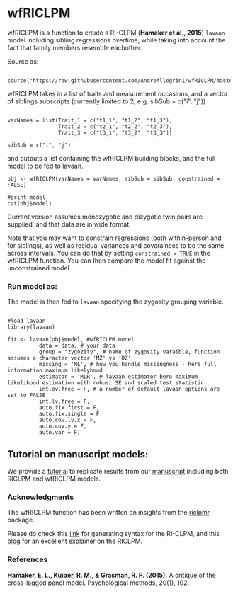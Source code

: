 
# wfRICLPM

wfRICLPM is a function to create a RI-CLPM (**Hamaker et al., 2015**) `lavaan` model including sibling regressions overtime, while taking into account the fact that family members resemble eachother.  


Source as: 

```{r}

source("https://raw.githubusercontent.com/AndreAllegrini/wfRICLPM/master/R/wfRICLPM.R")

```

wfRICLPM takes in a list of traits and measurement occasions, and a vector of siblings subscripts (currently limited to 2, e.g. sibSub = c("i", "j")) 

```{r}

varNames = list(Trait_1 = c("t1_1", "t1_2", "t1_3"),
                Trait_2 = c("t2_1", "t2_2", "t2_3"),
                Trait_3 = c("t3_1", "t3_2", "t3_3"))

sibSub = c("i", "j")
```

and outputs a list containing the wfRICLPM building blocks, and the full model to be fed to lavaan. 

```{r}
obj <- wfRICLPM(varNames = varNames, sibSub = sibSub, constrained = FALSE)

#print model 
cat(obj$model)

```

Current version assumes monozygotic and dizygotic twin pairs are supplied, and that data are in wide format.

Note that you may want to constrain regressions (both within-person and for siblings), as well as residual variances and covarainces to be the same across intervals. You can do that by setting `constrained = TRUE` in the wfRICLPM function.
You can then compare the model fit against the unconstrained model.

### Run model as: 

The model is then fed to `lavaan` specifying the zygosity grouping variable. 

```{r}

#load lavaan
library(lavaan)

fit <- lavaan(obj$model, #wfRICLPM model
          data = data, # your data
          group = "zygozity", # name of zygosity varaible, function assumes a character vector 'MZ' vs 'DZ'
          missing = 'ML', # how you handle missingness - here full information maximum likelyhood 
          estimator = 'MLR', # lavaan estimator here maximum likelihood estimation with robust SE and scaled test statistic 
          int.ov.free = F, # a number of default lavaan options are set to FALSE
          int.lv.free = F,
          auto.fix.first = F,
          auto.fix.single = F,
          auto.cov.lv.x = F,
          auto.cov.y = F,
          auto.var = F) 
```

## Tutorial on manuscript models: 

We provide a [tutorial](replication/README.md) to replicate results from our [manuscript](https://psyarxiv.com/t486z/) including both RICLPM and wfRICLPM models.

### Acknowledgments

The wfRICLPM function has been written on insights from the [riclpmr](http://johnflournoy.science/riclpmr/) package.

Please do check this [link](https://github.com/jflournoy/riclpmr) for generating syntax for the RI-CLPM, and this [blog](https://jflournoy.github.io/2017/10/20/riclpm-lavaan-demo/) for an excellent explainer on the RICLPM. 

### References 

**Hamaker, E. L., Kuiper, R. M., & Grasman, R. P. (2015).** A critique of the cross-lagged panel model. Psychological methods, 20(1), 102. 
